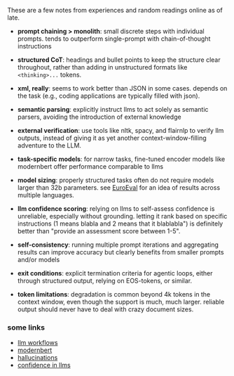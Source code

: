 These are a few notes from experiences and random readings online as of late.

* **prompt chaining > monolith**: small discrete steps with individual prompts. tends to outperform single-prompt with chain-of-thought instructions

* **structured CoT**: headings and bullet points to keep the structure clear throughout, rather than adding in unstructured formats like `<thinking>...` tokens.

* **xml, really**: seems to work better than JSON in some cases. depends on the task (e.g., coding applications are typically filled with json).

* **semantic parsing**: explicitly instruct llms to act solely as semantic parsers, avoiding the introduction of external knowledge

* **external verification**: use tools like nltk, spacy, and flairnlp to verify llm outputs, instead of giving it as yet another context-window-filling adventure to the LLM.

* **task-specific models**: for narrow tasks, fine-tuned encoder models like modernbert offer performance comparable to llms

* **model sizing**: properly structured tasks often do not require models larger than 32b parameters. see [EuroEval](https://euroeval.com/leaderboards/Multilingual/european/) for an idea of results across multiple languages.

* **llm confidence scoring**: relying on llms to self-assess confidence is unreliable, especially without grounding. letting it rank based on specific instructions (1 means blabla and 2 means that it blablabla") is definitely better than "provide an assessment score between 1-5".

* **self-consistency**: running multiple prompt iterations and aggregating results can improve accuracy but clearly benefits from smaller prompts and/or models

* **exit conditions**: explicit termination criteria for agentic loops, either through structured output, relying on EOS-tokens, or similar.

* **token limitations**: degradation is common beyond 4k tokens in the context window, even though the support is much, much larger. reliable output should never have to deal with crazy document sizes.


### some links

* [llm workflows](<https://www.reddit.com/r/LocalLLaMA/comments/1khjrtj/building_llm_workflows_some_observations/>)
* [modernbert](<https://simmering.dev/blog/modernbert-vs-llm/>)
* [hallucinations](<https://www.nature.com/articles/s41586-024-07421-0> )
* [confidence in llms](<https://www.reddit.com/r/LocalLLaMA/comments/1gh4ht7/are_confidence_scores_from_llms_meaningful/>)
